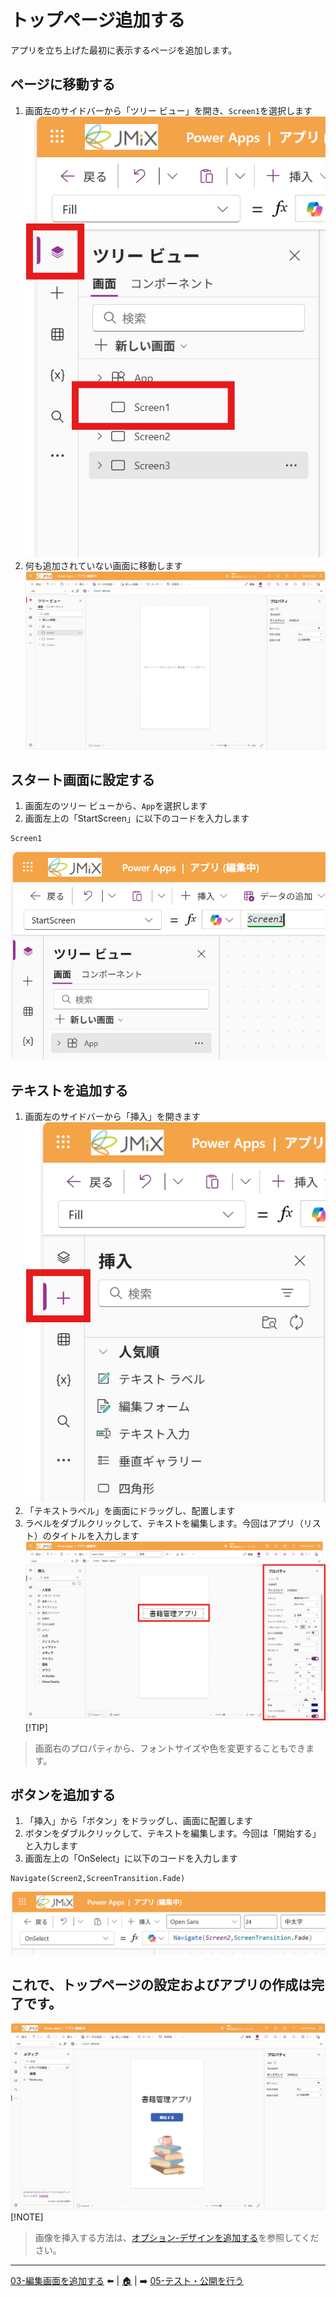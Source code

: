 # トップページ追加する
アプリを立ち上げた最初に表示するページを追加します。

## ページに移動する
1. 画面左のサイドバーから「ツリー ビュー」を開き、```Screen1```を選択します
![Image](image/StartPage/01.png)
2. 何も追加されていない画面に移動します
![Image](image/StartPage/02.png)

## スタート画面に設定する
1. 画面左のツリー ビューから、```App```を選択します
2. 画面左上の「StartScreen」に以下のコードを入力します
```
Screen1
```
![Image](image/StartPage/00.png)

## テキストを追加する
1. 画面左のサイドバーから「挿入」を開きます
![Image](image/StartPage/03.png)
2. 「テキストラベル」を画面にドラッグし、配置します
3. ラベルをダブルクリックして、テキストを編集します。今回はアプリ（リスト）のタイトルを入力します
![Image](image/StartPage/04.png)
[!TIP]
> 画面右のプロパティから、フォントサイズや色を変更することもできます。

## ボタンを追加する
1. 「挿入」から「ボタン」をドラッグし、画面に配置します
2. ボタンをダブルクリックして、テキストを編集します。今回は「開始する」と入力します
3. 画面左上の「OnSelect」に以下のコードを入力します
```
Navigate(Screen2,ScreenTransition.Fade)
```
![Image](image/StartPage/05.png)

## これで、トップページの設定およびアプリの作成は完了です。
![Image](image/StartPage/08.png)
[!NOTE]
> 画像を挿入する方法は、[オプション-デザインを追加する](./op-design.md)を参照してください。

---
[03-編集画面を追加する](./03-createedit.md) ⬅️ | [🏠](./README.md) | ➡️ [05-テスト・公開を行う](./05-test-publish.md)
